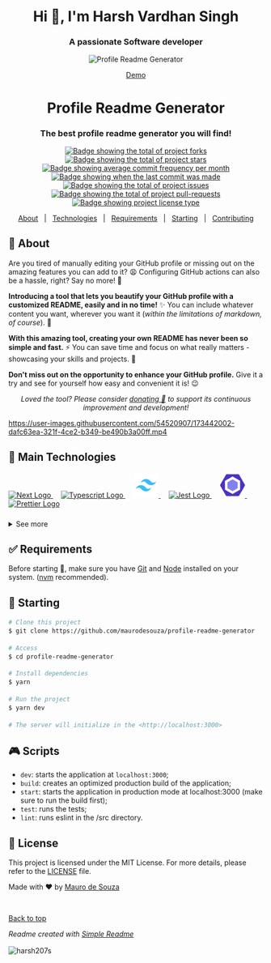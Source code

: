 <h1 align="center">Hi 👋, I'm Harsh Vardhan Singh</h1>
<h3 align="center">A passionate Software developer</h3>
<div align="center" id="top">
  <img src="https://profile-readme-generator.com/assets/app.png" width="900" alt="Profile Readme Generator" />

  <a href="https://profile-readme-generator.com">Demo</a>
</div>

<div align="center">
  <h1>Profile Readme Generator</h1>
  <h3>The best profile readme generator you will find!</h3>
</div>

<p align="center">
  <a href="https://github.com/maurodesouza/profile-readme-generator/fork" target="_blank">
    <img src="https://img.shields.io/github/forks/maurodesouza/profile-readme-generator?" alt="Badge showing the total of project forks"/>
  </a>

  <a href="https://github.com/maurodesouza/profile-readme-generator/stargazers" target="_blank">
    <img src="https://img.shields.io/github/stars/maurodesouza/profile-readme-generator?" alt="Badge showing the total of project stars"/>
  </a>

  <a href="https://github.com/maurodesouza/profile-readme-generator/commits/main" target="_blank">
    <img src="https://img.shields.io/github/commit-activity/m/maurodesouza/profile-readme-generator?" alt="Badge showing average commit frequency per month"/>
  </a>

  <a href="https://github.com/maurodesouza/profile-readme-generator/commits/main" target="_blank">
    <img src="https://img.shields.io/github/last-commit/maurodesouza/profile-readme-generator?" alt="Badge showing when the last commit was made"/>
  </a>

  <a href="https://github.com/maurodesouza/profile-readme-generator/issues" target="_blank">
    <img src="https://img.shields.io/github/issues/maurodesouza/profile-readme-generator?" alt="Badge showing the total of project issues"/>
  </a>

  <a href="https://github.com/maurodesouza/profile-readme-generator/pulls" target="_blank">
    <img src="https://img.shields.io/github/issues-pr/maurodesouza/profile-readme-generator?" alt="Badge showing the total of project pull-requests"/>
  </a>

  <a href="https://github.com/maurodesouza/profile-readme-generator/blob/master/LICENSE.md" target="_blank">
    <img alt="Badge showing project license type" src="https://img.shields.io/github/license/maurodesouza/profile-readme-generator?color=f85149">
  </a>
</p>


<p align="center">
  <a href="#dart-about">About</a> &#xa0; | &#xa0;
  <a href="#rocket-main-technologies">Technologies</a> &#xa0; | &#xa0;
  <a href="#white_check_mark-requirements">Requirements</a> &#xa0; | &#xa0;
  <a href="#checkered_flag-starting">Starting</a> &#xa0; | &#xa0;
  <a href="https://github.com/maurodesouza/profile-readme-generator/blob/main/.github/CONTRIBUTING.md">Contributing</a>
</p>

## :dart: About ##

Are you tired of manually editing your GitHub profile or missing out on the amazing features you can add to it? 😩 Configuring GitHub actions can also be a hassle, right? Say no more! 💪

**Introducing a tool that lets you beautify your GitHub profile with a customized README, easily and in no time!** ✨ You can include whatever content you want, wherever you want it (*within the limitations of markdown, of course*). 📝

**With this amazing tool, creating your own README has never been so simple and fast.** ⚡ You can save time and focus on what really matters - showcasing your skills and projects. 🚀

**Don't miss out on the opportunity to enhance your GitHub profile.** Give it a try and see for yourself how easy and convenient it is! 😉


<p align="center">
<i>Loved the tool? Please consider <a href="https://www.paypal.com/donate/?hosted_button_id=FR3A2DGVYKGJS">donating 💸</a> to support its continuous<br/> improvement and development!</i>
</p>

https://user-images.githubusercontent.com/54520907/173442002-dafc63ea-321f-4ce2-b349-be490b3a00ff.mp4

## :rocket: Main Technologies ##

<a href="https://nextjs.org">
  <img width="50" title="NextJs" alt="Next Logo" src="https://raw.githubusercontent.com/maurodesouza/maurodesouza/master/assets/next-logo.svg">
</a> &#xa0; &#xa0;

<a href="https://www.typescriptlang.org">
  <img width="50" title="Typescript" alt="Typescript Logo" src="https://raw.githubusercontent.com/maurodesouza/maurodesouza/master/assets/typescript-logo.svg">
</a> &#xa0; &#xa0;

<a href="https://tailwindcss.com">
  <img width="50" title="Styled Components" alt="Styled Components Logo" src="https://raw.githubusercontent.com/github/explore/80688e429a7d4ef2fca1e82350fe8e3517d3494d/topics/tailwind/tailwind.png">
</a> &#xa0; &#xa0;

<a href="https://jestjs.io">
  <img width="50" title="Jest" alt="Jest Logo" src="https://raw.githubusercontent.com/maurodesouza/maurodesouza/master/assets/jest-logo.svg">
</a> &#xa0; &#xa0;

<a href="https://eslint.org">
  <img  width="50" title="Eslint" alt="Eslint Logo" src="https://raw.githubusercontent.com/github/explore/80688e429a7d4ef2fca1e82350fe8e3517d3494d/topics/eslint/eslint.png">
</a> &#xa0; &#xa0;

<a href="https://prettier.io">
  <img width="50" title="Prettier" alt="Prettier Logo" src="https://prettier.io/icon.png">
</a>

###

<details>
  <summary>See more</summary>

  ###

  * [Shadcn](https://ui.shadcn.com)
  * [Radix](https://www.radix-ui.com)
  * [Lucid Icons](https://lucide.dev)
  * [clsx](https://github.com/lukeed/clsx#readme)
  * [Tailwind Merge](https://github.com/dcastil/tailwind-merge#readme)
  * [Tailwind Variants](https://www.tailwind-variants.org)
  * [Framer Motion](https://framer.com/motion/)
  * [Prismjs](https://prismjs.com)
  * [HTML Prettify](https://github.com/Dmc0125/html-prettify#readme)
  * [React Share](https://github.com/nygardk/react-share)
  * [React Markdown](https://github.com/remarkjs/react-markdown#readme)
  * [UUID](https://github.com/uuidjs/uuid#readme)

</details>

## :white_check_mark: Requirements ##

Before starting :checkered_flag:, make sure you have [Git](https://git-scm.com) and [Node](https://nodejs.org/en/) installed on your system. ([nvm](https://github.com/nvm-sh/nvm#node-version-manager---) recommended).

## :checkered_flag: Starting ##

```bash
# Clone this project
$ git clone https://github.com/maurodesouza/profile-readme-generator

# Access
$ cd profile-readme-generator

# Install dependencies
$ yarn

# Run the project
$ yarn dev

# The server will initialize in the <http://localhost:3000>
```

## :video_game: Scripts

- `dev`: starts the application at `localhost:3000`;
- `build`: creates an optimized production build of the application;
- `start`: starts the application in production mode at localhost:3000 (make sure to run the build first);
- `test`: runs the tests;
- `lint`: runs eslint in the /src directory.

## :memo: License ##

This project is licensed under the MIT License. For more details, please refer to the [LICENSE](LICENSE.md) file.


Made with :heart: by <a href="https://github.com/maurodesouza" target="_blank">Mauro de Souza</a>

&#xa0;

<a href="#top">Back to top</a>

*Readme created with [Simple Readme](https://marketplace.visualstudio.com/items?itemName=maurodesouza.vscode-simple-readme)*



<p><img align="center" src="https://github-readme-streak-stats.herokuapp.com/?user=harsh207s&" alt="harsh207s" /></p>

